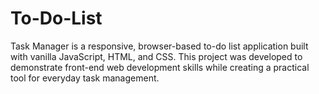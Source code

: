 # To-Do-List
Task Manager is a responsive, browser-based to-do list application built with vanilla JavaScript, HTML, and CSS. This project was developed to demonstrate front-end web development skills while creating a practical tool for everyday task management.
